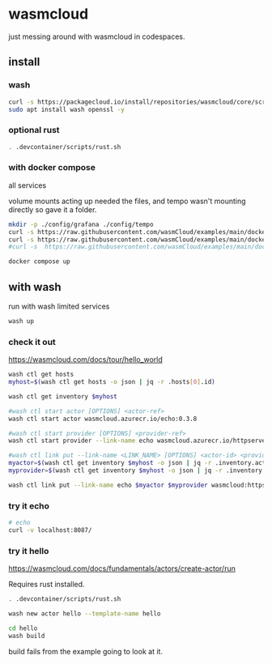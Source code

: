 # wasmcloud

just messing around with wasmcloud in codespaces.

## install

### wash

```bash
curl -s https://packagecloud.io/install/repositories/wasmcloud/core/script.deb.sh | sudo bash
sudo apt install wash openssl -y
```

### optional rust

```bash
. .devcontainer/scripts/rust.sh
```

### with docker compose

all services

volume mounts acting up needed the files, and tempo wasn't mounting directly so gave it a folder.

```bash
mkdir -p ./config/grafana ./config/tempo
curl -s https://raw.githubusercontent.com/wasmCloud/examples/main/docker/grafana-datasources.yaml -o ./config/grafana/grafana-datasources.yaml
curl -s https://raw.githubusercontent.com/wasmCloud/examples/main/docker/tempo.yaml -o ./config/tempo/tempo.yaml
#curl -s  https://raw.githubusercontent.com/wasmCloud/examples/main/docker/docker-compose.yml -O docker-compose.yml

docker compose up
```

## with wash

run with wash limited services

```bash
wash up

```

### check it out

https://wasmcloud.com/docs/tour/hello_world

```bash
wash ctl get hosts
myhost=$(wash ctl get hosts -o json | jq -r .hosts[0].id)

wash ctl get inventory $myhost

#wash ctl start actor [OPTIONS] <actor-ref>
wash ctl start actor wasmcloud.azurecr.io/echo:0.3.8

#wash ctl start provider [OPTIONS] <provider-ref>
wash ctl start provider --link-name echo wasmcloud.azurecr.io/httpserver:0.17.0

#wash ctl link put --link-name <LINK_NAME> [OPTIONS] <actor-id> <provider-id> <contract-id> [values].
myactor=$(wash ctl get inventory $myhost -o json | jq -r .inventory.actors[].id)
myprovider=$(wash ctl get inventory $myhost -o json | jq -r .inventory.providers[].id)

wash ctl link put --link-name echo $myactor $myprovider wasmcloud:httpserver address=0.0.0.0:8087
```

### try it echo

```bash
# echo
curl -v localhost:8087/
```

### try it hello

https://wasmcloud.com/docs/fundamentals/actors/create-actor/run

Requires rust installed.

```bash
. .devcontainer/scripts/rust.sh
```

```bash
wash new actor hello --template-name hello

cd hello
wash build
```

build fails from the example going to look at it.
